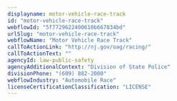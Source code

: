 ```yaml
---
displayname: motor-vehicle-race-track
id: "motor-vehicle-race-track"
webflowId: "5f7729622400610b667834bd"
urlSlug: "motor-vehicle-race-track"
webflowName: "Motor Vehicle Race Track"
callToActionLink: "http://nj.gov/oag/racing/"
callToActionText: ""
agencyId: law-public-safety
agencyAdditionalContext: "Division of State Police"
divisionPhone: "(609) 882-2000"
webflowIndustry: "Automobile Race"
licenseCertificationClassification: "LICENSE"
---
```

